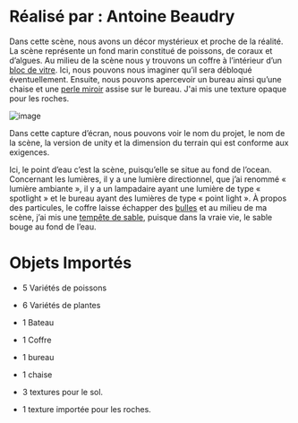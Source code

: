 # Réalisé par : Antoine Beaudry

Dans cette scène, nous avons un décor mystérieux et proche de la réalité. La scène représente un fond marin constitué de poissons, de coraux et d’algues. Au milieu de la scène nous y trouvons un coffre à l’intérieur d’un <ins>bloc de vitre</ins>. Ici, nous pouvons nous imaginer qu’il sera débloqué éventuellement. Ensuite, nous pouvons apercevoir un bureau ainsi qu’une chaise et une <ins>perle miroir</ins> assise sur le bureau. J'ai mis une texture opaque pour les roches. 

![image](https://user-images.githubusercontent.com/117289138/218927849-a3ff2faa-6afa-4868-a493-391e7d401613.png)


Dans cette capture d’écran, nous pouvons voir le nom du projet, le nom de la scène, la version de unity et la dimension du terrain qui est conforme aux exigences.
 
Ici, le point d’eau c’est la scène, puisqu’elle se situe au fond de l’ocean.
Concernant les lumières, il y a une lumière directionnel, que j’ai renommé « lumière ambiante », il y a un lampadaire ayant une lumière de type « spotlight » et le bureau ayant des lumières de type « point light ».
À propos des particules, le coffre laisse échapper des <ins>bulles</ins> et au milieu de ma scène, j’ai mis une <ins>tempête de sable</ins>, puisque dans la vraie vie, le sable bouge au fond de l’eau.

# Objets Importés
-	5 Variétés de poissons
-	6 Variétés de plantes
-	1 Bateau
-	1 Coffre
-	1 bureau
-	1 chaise

-	3 textures pour le sol.
-	1 texture importée pour les roches.
